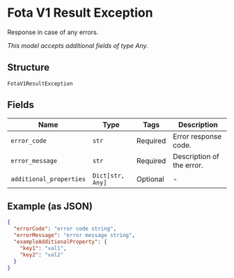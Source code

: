 
# Fota V1 Result Exception

Response in case of any errors.

*This model accepts additional fields of type Any.*

## Structure

`FotaV1ResultException`

## Fields

| Name | Type | Tags | Description |
|  --- | --- | --- | --- |
| `error_code` | `str` | Required | Error response code. |
| `error_message` | `str` | Required | Description of the error. |
| `additional_properties` | `Dict[str, Any]` | Optional | - |

## Example (as JSON)

```json
{
  "errorCode": "error code string",
  "errorMessage": "error message string",
  "exampleAdditionalProperty": {
    "key1": "val1",
    "key2": "val2"
  }
}
```

